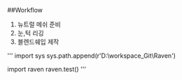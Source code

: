 ##Workflow

1. 뉴트럴 메쉬 준비
2. 눈,턱 리깅
2. 블렌드쉐입 제작

'''
import sys
sys.path.append(r'D:\workspace_Git\Raven')

import raven
raven.test()
'''